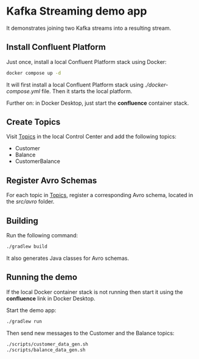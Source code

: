 # Kafka Streaming demo app

It demonstrates joining two Kafka streams into a resulting stream.

## Install Confluent Platform

Just once, install a local Confluent Platform stack using Docker:

```bash
docker compose up -d
```
It will first install a local Confluent Platform stack using _./docker-compose.yml_ file.
Then it starts the local platform.

Further on: in Docker Desktop, just start the **confluence** container stack.

## Create Topics

Visit [Topics](http://localhost:9021/clusters/MkU3OEVBNTcwNTJENDM2Qg/management/topics) in the local Control Center and add the following topics:

* Customer
* Balance
* CustomerBalance

## Register Avro Schemas

For each topic in [Topics](http://localhost:9021/clusters/MkU3OEVBNTcwNTJENDM2Qg/management/topics), register a corresponding Avro schema, located in the _src/avro_ folder.

## Building

Run the following command:

```bash
./gradlew build
```

It also generates Java classes for Avro schemas.


## Running the demo

If the local Docker container stack is not running then start it using the **confluence** link in Docker Desktop.

Start the demo app:

```bash
./gradlew run
```

Then send new messages to the Customer and the Balance topics:

```bash
./scripts/customer_data_gen.sh
./scripts/balance_data_gen.sh
```